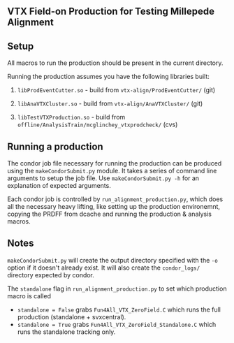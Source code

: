 VTX Field-on Production for Testing Millepede Alignment
-------------------------------------------------------

## Setup ##

All macros to run the production should be present in the current directory. 

Running the production assumes you have the following libraries built:

1) `libProdEventCutter.so` - build from `vtx-align/ProdEventCutter/` (git)

2) `libAnaVTXCluster.so` - build from `vtx-align/AnaVTXCluster/` (git)

3) `libTestVTXProduction.so` - build from `offline/AnalysisTrain/mcglinchey_vtxprodcheck/` (cvs)


## Running a production ##

The condor job file necessary for running the production can be produced using the `makeCondorSubmit.py` module. It takes a series of command line arguments to setup the job file. Use `makeCondorSubmit.py -h` for an explanation of expected arguments.

Each condor job is controlled by `run_alignment_production.py`, which does all the necessary heavy lifting, like setting up the production environemnt, copying the PRDFF from dcache and running the production & analysis macros.

## Notes ##

`makeCondorSubmit.py` will create the output directory specified with the `-o` option if it doesn't already exist. It will also create the `condor_logs/` directory expected by condor. 

The `standalone` flag in `run_alignment_production.py` to set which production macro is called
 - `standalone = False` grabs `Fun4All_VTX_ZeroField.C` which runs the full production (standalone + svxcentral).
 - `standalone = True` grabs `Fun4All_VTX_ZeroField_Standalone.C` which runs the standalone tracking only.
